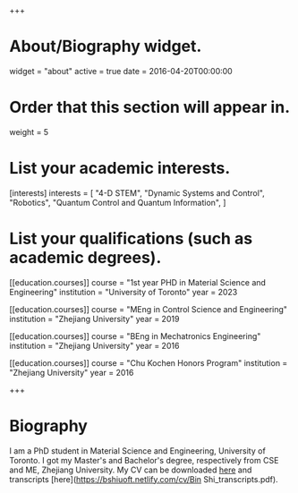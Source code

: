 +++
# About/Biography widget.
widget = "about"
active = true
date = 2016-04-20T00:00:00

# Order that this section will appear in.
weight = 5

# List your academic interests.
[interests]
  interests = [
    "4-D STEM",
    "Dynamic Systems and Control",
    "Robotics",
    "Quantum Control and Quantum Information",
  ]

# List your qualifications (such as academic degrees).
[[education.courses]]
  course = "1st year PHD in Material Science and Engineering"
  institution = "University of Toronto"
  year = 2023

[[education.courses]]
  course = "MEng in Control Science and Engineering"
  institution = "Zhejiang University"
  year = 2019

[[education.courses]]
  course = "BEng in Mechatronics Engineering"
  institution = "Zhejiang University"
  year = 2016

[[education.courses]]
  course = "Chu Kochen Honors Program"
  institution = "Zhejiang University"
  year = 2016
 
+++

# Biography

I am a PhD student in Material Science and Engineering, University of Toronto. I got my Master's and Bachelor's degree, respectively from CSE and ME, Zhejiang University. My CV can be downloaded [here](https://bshiuoft.netlify.com/cv/cv.pdf) and transcripts [here](https://bshiuoft.netlify.com/cv/Bin Shi_transcripts.pdf).
